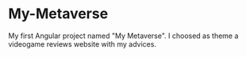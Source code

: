 # My-Metaverse
My first Angular project named "My Metaverse". I choosed as theme a videogame reviews website with my advices.
